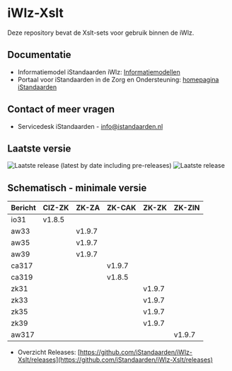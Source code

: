 # iWlz-Xslt
Deze repository bevat de Xslt-sets voor gebruik binnen de iWlz. 

## Documentatie
* Informatiemodel iStandaarden iWlz: [Informatiemodellen](https://informatiemodellen.istandaarden.nl)
* Portaal voor iStandaarden in de Zorg en Ondersteuning: [homepagina iStandaarden](https://www.istandaarden.nl)

## Contact of meer vragen
* Servicedesk iStandaarden - [info@istandaarden.nl](mailto:info@istandaarden.nl)

## Laatste versie
![Laatste release (latest by date including pre-releases)](https://img.shields.io/github/v/release/iStandaarden/iWlz-Xslt?include_prereleases&style=flat-square)
![Laatste release](https://img.shields.io/github/v/release/iStandaarden/iWlz-Xslt&style=flat-square)

## Schematisch - minimale versie
Bericht | CIZ-ZK | ZK-ZA | ZK-CAK | ZK-ZK | ZK-ZIN
-------|---------|-------|-------|------|------
io31  | v1.8.5 ||||
aw33  || v1.9.7 |||
aw35  || v1.9.7 |||
aw39  || v1.9.7 |||
ca317 ||| v1.9.7 ||
ca319 ||| v1.8.5 ||
zk31  |||| v1.9.7 |
zk33  |||| v1.9.7 |
zk35  |||| v1.9.7 |
zk39  |||| v1.9.7 |
aw317 ||||| v1.9.7 


* Overzicht Releases: [https://github.com/iStandaarden/iWlz-Xslt/releases](https://github.com/iStandaarden/iWlz-Xslt/releases)


